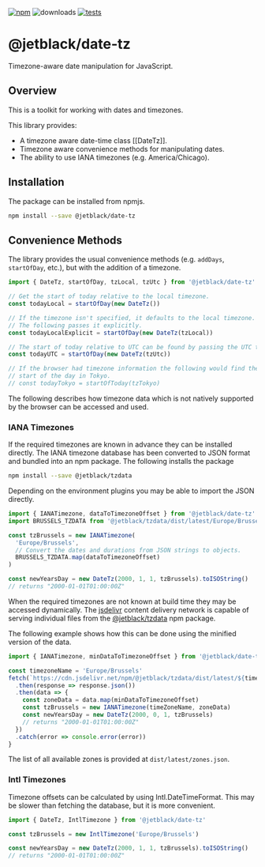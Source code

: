 [![npm](https://img.shields.io/npm/v/@jetblack/date-tz.svg)](https://www.npmjs.com/package/@jetblack/date-tz) ![downloads](https://img.shields.io/npm/dt/@jetblack/date-tz.svg) [![tests](https://github.com/rob-blackbourn/jetblack-js-date-tz/workflows/Node.js%20tests/badge.svg)](https://github.com/rob-blackbourn/jetblack-js-date-tz/actions)

# @jetblack/date-tz

Timezone-aware date manipulation for JavaScript.

## Overview

This is a toolkit for working with dates and timezones.

This library provides:

* A timezone aware date-time class [[DateTz]].
* Timezone aware convenience methods for manipulating dates.
* The ability to use IANA timezones (e.g. America/Chicago).

## Installation

The package can be installed from npmjs.

```bash
npm install --save @jetblack/date-tz
```

## Convenience Methods

The library provides the usual convenience methods (e.g. `addDays`, `startOfDay`, etc.),
but with the addition of a timezone.

```js
import { DateTz, startOfDay, tzLocal, tzUtc } from '@jetblack/date-tz'

// Get the start of today relative to the local timezone.
const todayLocal = startOfDay(new DateTz())

// If the timezone isn't specified, it defaults to the local timezone.
// The following passes it explicitly.
const todayLocalExplicit = startOfDay(new DateTz(tzLocal))

// The start of today relative to UTC can be found by passing the UTC timezone.
const todayUTC = startOfDay(new DateTz(tzUtc))

// If the browser had timezone information the following would find the
// start of the day in Tokyo.
// const todayTokyo = startOfToday(tzTokyo)
```

The following describes how timezone data which is not natively supported by the
browser can be accessed and used.

### IANA Timezones

If the required timezones are known in advance they can be installed directly.
The IANA timezone database has been converted to JSON format and bundled into
an npm package. The following installs the package

```bash
npm install --save @jetblack/tzdata
```

Depending on the environment plugins you may be able to import the JSON directly.

```js
import { IANATimezone, dataToTimezoneOffset } from '@jetblack/date-tz'
import BRUSSELS_TZDATA from '@jetblack/tzdata/dist/latest/Europe/Brussels.json'

const tzBrussels = new IANATimezone(
  'Europe/Brussels',
  // Convert the dates and durations from JSON strings to objects.
  BRUSSELS_TZDATA.map(dataToTimezoneOffset)
)

const newYearsDay = new DateTz(2000, 1, 1, tzBrussels).toISOString()
// returns "2000-01-01T01:00:00Z"
```

When the required timezones are not known at build time they may be accessed dynamically.
The [jsdelivr](https://www.jsdelivr.com/) content delivery network
is capable of serving individual files from the
[@jetblack/tzdata](https://www.npmjs.com/package/@jetblack/tzdata) npm package.

The following example shows how this can be done using the minified version
of the data.

```js
import { IANATimezone, minDataToTimezoneOffset } from '@jetblack/date-tz'

const timezoneName = 'Europe/Brussels'
fetch(`https://cdn.jsdelivr.net/npm/@jetblack/tzdata/dist/latest/${timezoneName}.min.json`)
  .then(response => response.json())
  .then(data => {
    const zoneData = data.map(minDataToTimezoneOffset)
    const tzBrussels = new IANATimezone(timeZoneName, zoneData)
    const newYearsDay = new DateTz(2000, 0, 1, tzBrussels)
    // returns "2000-01-01T01:00:00Z"
  })
  .catch(error => console.error(error))
}
```

The list of all available zones is provided at `dist/latest/zones.json`.

### Intl Timezones

Timezone offsets can be calculated by using Intl.DateTimeFormat. This may be slower
than fetching the database, but it is more convenient.

```js
import { DateTz, IntlTimezone } from '@jetblack/date-tz'

const tzBrussels = new IntlTimezone('Europe/Brussels')

const newYearsDay = new DateTz(2000, 1, 1, tzBrussels).toISOString()
// returns "2000-01-01T01:00:00Z"
```
